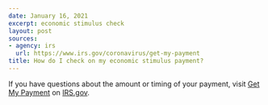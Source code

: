 ```yaml
---
date: January 16, 2021
excerpt: economic stimulus check
layout: post
sources:
- agency: irs
  url: https://www.irs.gov/coronavirus/get-my-payment 
title: How do I check on my economic stimulus payment?
---
```


If you have questions about the amount or timing of your payment, visit [Get My Payment](https://www.irs.gov/coronavirus/get-my-payment) on [IRS.gov](https://www.irs.gov/).

